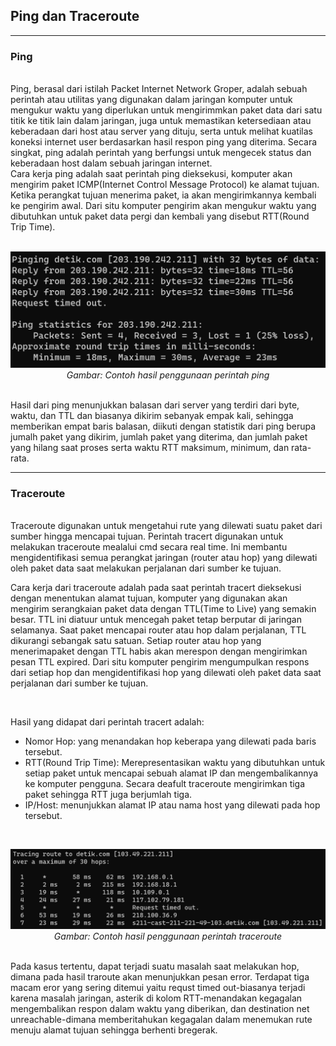 ## Ping dan Traceroute
---

### Ping

<br>
Ping, berasal dari istilah Packet Internet Network Groper, adalah sebuah perintah atau utilitas yang digunakan dalam jaringan komputer untuk mengukur waktu yang diperlukan untuk mengirimmkan paket data dari satu titik ke titik lain dalam jaringan, juga untuk memastikan ketersediaan atau keberadaan dari host atau server yang dituju, serta untuk melihat kuatilas koneksi internet user berdasarkan hasil respon ping yang diterima. Secara singkat, ping adalah perintah yang berfungsi untuk mengecek status dan keberadaan host dalam sebuah jaringan internet.
<br>
Cara kerja ping adalah saat perintah ping dieksekusi, komputer akan mengirim paket ICMP(Internet Control Message Protocol) ke alamat tujuan. Ketika perangkat tujuan menerima paket, ia akan mengirimkannya kembali ke pengirim awal. Dari situ komputer pengirim akan mengukur waktu yang dibutuhkan untuk paket data pergi dan kembali yang disebut RTT(Round Trip Time).
<br><br>
<p align="center">
<img src="../assets/ping.png">
<i>Gambar: Contoh hasil penggunaan perintah ping</i>
</p>

<br>
Hasil dari ping menunjukkan balasan dari server yang terdiri dari byte, waktu, dan TTL dan biasanya dikirim sebanyak empak kali, sehingga memberikan empat baris balasan, diikuti dengan statistik dari ping berupa jumalh paket yang dikirim, jumlah paket yang diterima, dan jumlah paket yang hilang saat proses serta waktu RTT maksimum, minimum, dan rata-rata.
<br>

---

### Traceroute

<br>
Traceroute digunakan untuk mengetahui rute yang dilewati suatu paket dari sumber hingga mencapai tujuan. Perintah tracert digunakan untuk melakukan traceroute mealalui cmd secara real time. Ini membantu mengidentifikasi semua perangkat jaringan (router atau hop) yang dilewati oleh paket data saat melakukan perjalanan dari sumber ke tujuan.

<br>

Cara kerja dari traceroute adalah pada saat perintah tracert dieksekusi dengan menentukan alamat tujuan, komputer yang digunakan akan mengirim serangkaian paket data dengan TTL(Time to Live) yang semakin besar. TTL ini diatuur untuk mencegah paket tetap berputar di jaringan selamanya. Saat paket mencapai router atau hop dalam perjalanan, TTL dikurangi sebangak satu satuan. Setiap router atau hop yang menerimapaket dengan TTL habis akan merespon dengan mengirimkan pesan TTL expired. Dari situ komputer pengirim mengumpulkan respons dari setiap hop dan mengidentifikasi hop yang dilewati oleh paket data saat perjalanan dari sumber ke tujuan.

<br>

Hasil yang didapat dari perintah tracert adalah:
- Nomor Hop: yang menandakan hop keberapa yang dilewati pada baris tersebut.
- RTT(Round Trip Time): Merepresentasikan waktu yang dibutuhkan untuk setiap paket untuk mencapai sebuah alamat IP dan mengembalikannya ke komputer pengguna. Secara deafult traceroute mengirimkan tiga paket sehingga RTT juga berjumlah tiga.
- IP/Host: menunjukkan alamat IP atau nama host yang dilewati pada hop tersebut.
<br>

<p align="center">
<img src="../assets/traceroute.png">
<i>Gambar: Contoh hasil penggunaan perintah traceroute</i>
</p>
<br>
Pada kasus tertentu, dapat terjadi suatu masalah saat melakukan hop, dimana pada hasil traroute akan menunjukkan pesan error. Terdapat tiga macam eror yang sering ditemui yaitu requst timed out-biasanya terjadi karena masalah jaringan, asterik di kolom RTT-menandakan kegagalan mengembalikan respon dalam waktu yang diberikan, dan destination net unreachable-dimana memberitahukan kegagalan dalam menemukan rute menuju alamat tujuan sehingga berhenti bregerak.